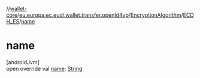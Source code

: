 //[wallet-core](../../../../index.md)/[eu.europa.ec.eudi.wallet.transfer.openId4vp](../../index.md)/[EncryptionAlgorithm](../index.md)/[ECDH_ES](index.md)/[name](name.md)

# name

[androidJvm]\
open override val [name](name.md): [String](https://kotlinlang.org/api/latest/jvm/stdlib/kotlin/-string/index.html)
